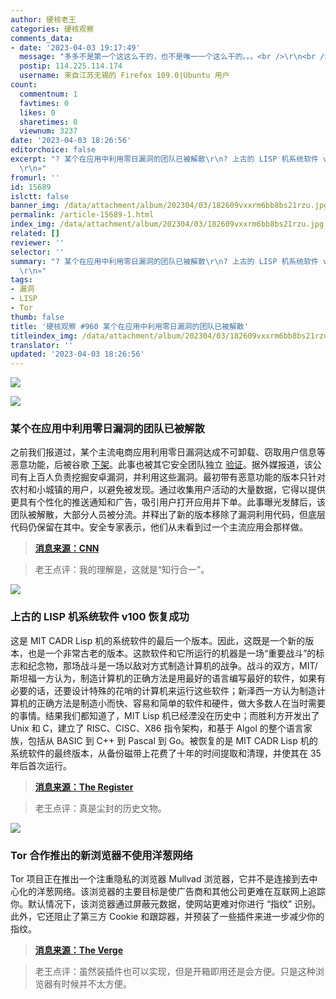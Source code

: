 ```yaml
---
author: 硬核老王
categories: 硬核观察
comments_data:
- date: '2023-04-03 19:17:49'
  message: "多多不是第一个这这么干的，也不是唯一一个这么干的。。。<br />\r\n<br />\r\n其他的只是现在没抓住而已。。。"
  postip: 114.225.114.174
  username: 来自江苏无锡的 Firefox 109.0|Ubuntu 用户
count:
  commentnum: 1
  favtimes: 0
  likes: 0
  sharetimes: 0
  viewnum: 3237
date: '2023-04-03 18:26:56'
editorchoice: false
excerpt: "? 某个在应用中利用零日漏洞的团队已被解散\r\n? 上古的 LISP 机系统软件 v100 恢复成功\r\n? Tor 合作推出的新浏览器不使用洋葱网络\r\n»
  \r\n»"
fromurl: ''
id: 15689
islctt: false
banner_img: /data/attachment/album/202304/03/182609vxxrm6bb8bs21rzu.jpg
permalink: /article-15689-1.html
index_img: /data/attachment/album/202304/03/182609vxxrm6bb8bs21rzu.jpg
related: []
reviewer: ''
selector: ''
summary: "? 某个在应用中利用零日漏洞的团队已被解散\r\n? 上古的 LISP 机系统软件 v100 恢复成功\r\n? Tor 合作推出的新浏览器不使用洋葱网络\r\n»
  \r\n»"
tags:
- 漏洞
- LISP
- Tor
thumb: false
title: '硬核观察 #960 某个在应用中利用零日漏洞的团队已被解散'
titleindex_img: /data/attachment/album/202304/03/182609vxxrm6bb8bs21rzu.jpg
translator: ''
updated: '2023-04-03 18:26:56'
---
```


![](/data/attachment/album/202304/03/182609vxxrm6bb8bs21rzu.jpg)


![](/data/attachment/album/202304/03/182616r25yo5iyw5uqzamy.jpg)


### 某个在应用中利用零日漏洞的团队已被解散


之前我们报道过，某个主流电商应用利用零日漏洞达成不可卸载、窃取用户信息等恶意功能，后被谷歌 [下架](/article-15647-1.html)。此事也被其它安全团队独立 [验证](/article-15670-1.html)。据外媒报道，该公司有上百人负责挖掘安卓漏洞，并利用这些漏洞。最初带有恶意功能的版本只针对农村和小城镇的用户，以避免被发现。通过收集用户活动的大量数据，它得以提供更具有个性化的推送通知和广告，吸引用户打开应用并下单。此事曝光发酵后，该团队被解散，大部分人员被分流。并释出了新的版本移除了漏洞利用代码，但底层代码仍保留在其中。安全专家表示，他们从未看到过一个主流应用会那样做。



> 
> **[消息来源：CNN](https://edition.cnn.com/2023/04/02/tech/china-pinduoduo-malware-cybersecurity-analysis-intl-hnk/index.html)**
> 
> 
> 



> 
> 老王点评：我的理解是，这就是“知行合一”。
> 
> 
> 


![](/data/attachment/album/202304/03/182626b9pixplya24l9m9y.jpg)


### 上古的 LISP 机系统软件 v100 恢复成功


这是 MIT CADR Lisp 机的系统软件的最后一个版本。因此，这既是一个新的版本，也是一个非常古老的版本。这款软件和它所运行的机器是一场“重要战斗”的标志和纪念物，那场战斗是一场以敌对方式制造计算机的战争。战斗的双方，MIT/斯坦福一方认为，制造计算机的正确方法是用最好的语言编写最好的软件，如果有必要的话，还要设计特殊的花哨的计算机来运行这些软件；新泽西一方认为制造计算机的正确方法是制造小而快、容易和简单的软件和硬件，做大多数人在当时需要的事情。结果我们都知道了，MIT Lisp 机已经湮没在历史中；而胜利方开发出了 Unix 和 C，建立了 RISC、CISC、X86 指令架构，和基于 Algol 的整个语言家族，包括从 BASIC 到 C++ 到 Pascal 到 Go。被恢复的是 MIT CADR Lisp 机的系统软件的最终版本，从备份磁带上花费了十年的时间提取和清理，并使其在 35 年后首次运行。



> 
> **[消息来源：The Register](https://www.theregister.com/2023/03/31/mit_cadr_software_recovered/)**
> 
> 
> 



> 
> 老王点评：真是尘封的历史文物。
> 
> 
> 


![](/data/attachment/album/202304/03/182638j8p8b9hyup9vzply.jpg)


### Tor 合作推出的新浏览器不使用洋葱网络


Tor 项目正在推出一个注重隐私的浏览器 Mullvad 浏览器，它并不是连接到去中心化的洋葱网络。该浏览器的主要目标是使广告商和其他公司更难在互联网上追踪你。默认情况下，该浏览器通过屏蔽元数据，使网站更难对你进行 “指纹” 识别。此外，它还阻止了第三方 Cookie 和跟踪器，并预装了一些插件来进一步减少你的指纹。



> 
> **[消息来源：The Verge](https://www.theverge.com/2023/4/3/23665477/mullvad-browser-tor-vpn-privacy-browser)**
> 
> 
> 



> 
> 老王点评：虽然装插件也可以实现，但是开箱即用还是会方便。只是这种浏览器有时候并不太方便。
> 
> 
>